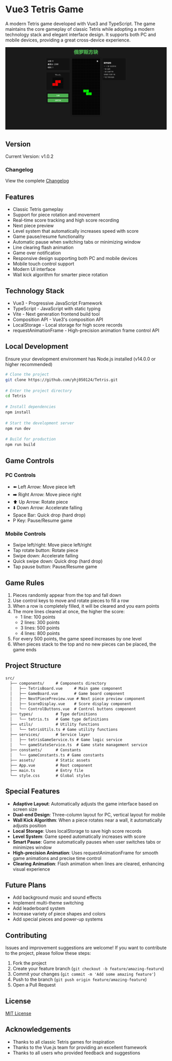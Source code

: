 # Vue3 Tetris Game

A modern Tetris game developed with Vue3 and TypeScript. The game maintains the core gameplay of classic Tetris while adopting a modern technology stack and elegant interface design. It supports both PC and mobile devices, providing a great cross-device experience.

![Game Screenshot](../../public/screenshot.png)

## Version

Current Version: v1.0.2

### Changelog

View the complete [Changelog](./CHANGELOG.md)

## Features

- Classic Tetris gameplay
- Support for piece rotation and movement
- Real-time score tracking and high score recording
- Next piece preview
- Level system that automatically increases speed with score
- Game pause/resume functionality
- Automatic pause when switching tabs or minimizing window
- Line clearing flash animation
- Game over notification
- Responsive design supporting both PC and mobile devices
- Mobile touch control support
- Modern UI interface
- Wall kick algorithm for smarter piece rotation

## Technology Stack

- Vue3 - Progressive JavaScript Framework
- TypeScript - JavaScript with static typing
- Vite - Next generation frontend build tool
- Composition API - Vue3's composition API
- LocalStorage - Local storage for high score records
- requestAnimationFrame - High-precision animation frame control API

## Local Development

Ensure your development environment has Node.js installed (v14.0.0 or higher recommended)

```bash
# Clone the project
git clone https://github.com/yhj050124/Tetris.git

# Enter the project directory
cd Tetris

# Install dependencies
npm install

# Start the development server
npm run dev

# Build for production
npm run build
```

## Game Controls

### PC Controls
- ⬅️ Left Arrow: Move piece left
- ➡️ Right Arrow: Move piece right
- ⬆️ Up Arrow: Rotate piece
- ⬇️ Down Arrow: Accelerate falling
- Space Bar: Quick drop (hard drop)
- P Key: Pause/Resume game

### Mobile Controls
- Swipe left/right: Move piece left/right
- Tap rotate button: Rotate piece
- Swipe down: Accelerate falling
- Quick swipe down: Quick drop (hard drop)
- Tap pause button: Pause/Resume game

## Game Rules

1. Pieces randomly appear from the top and fall down
2. Use control keys to move and rotate pieces to fill a row
3. When a row is completely filled, it will be cleared and you earn points
4. The more lines cleared at once, the higher the score:
   - 1 line: 100 points
   - 2 lines: 300 points
   - 3 lines: 500 points
   - 4 lines: 800 points
5. For every 500 points, the game speed increases by one level
6. When pieces stack to the top and no new pieces can be placed, the game ends

## Project Structure

```
src/
  ├── components/     # Components directory
  │   ├── TetrisBoard.vue     # Main game component
  │   ├── GameBoard.vue       # Game board component
  │   ├── NextPiecePreview.vue # Next piece preview component
  │   ├── ScoreDisplay.vue    # Score display component
  │   └── ControlButtons.vue  # Control buttons component
  ├── types/          # Type definitions
  │   └── tetris.ts   # Game type definitions
  ├── utils/          # Utility functions
  │   └── tetrisUtils.ts # Game utility functions
  ├── services/       # Service layer
  │   ├── tetrisGameService.ts # Game logic service
  │   └── gameStateService.ts  # Game state management service
  ├── constants/      # Constants
  │   └── gameConstants.ts # Game constants
  ├── assets/         # Static assets
  ├── App.vue         # Root component
  ├── main.ts         # Entry file
  └── style.css       # Global styles
```

## Special Features

- **Adaptive Layout**: Automatically adjusts the game interface based on screen size
- **Dual-end Design**: Three-column layout for PC, vertical layout for mobile
- **Wall Kick Algorithm**: When a piece rotates near a wall, it automatically adjusts position
- **Local Storage**: Uses localStorage to save high score records
- **Level System**: Game speed automatically increases with score
- **Smart Pause**: Game automatically pauses when user switches tabs or minimizes window
- **High-precision Animation**: Uses requestAnimationFrame for smooth game animations and precise time control
- **Clearing Animation**: Flash animation when lines are cleared, enhancing visual experience

## Future Plans

- Add background music and sound effects
- Implement multi-theme switching
- Add leaderboard system
- Increase variety of piece shapes and colors
- Add special pieces and power-up systems

## Contributing

Issues and improvement suggestions are welcome! If you want to contribute to the project, please follow these steps:

1. Fork the project
2. Create your feature branch (`git checkout -b feature/amazing-feature`)
3. Commit your changes (`git commit -m 'Add some amazing feature'`)
4. Push to the branch (`git push origin feature/amazing-feature`)
5. Open a Pull Request

## License

[MIT License](LICENSE)

## Acknowledgements

- Thanks to all classic Tetris games for inspiration
- Thanks to the Vue.js team for providing an excellent framework
- Thanks to all users who provided feedback and suggestions 
